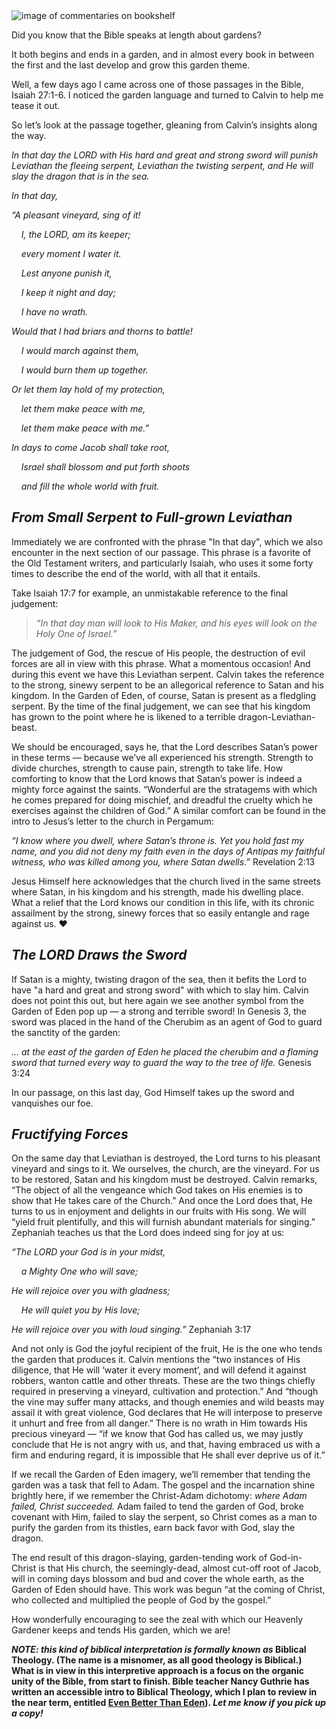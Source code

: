 <div className="postImageContainer"><img loading="lazy" src="/blogpost/garden.jpg" className="nonMovingPostimage" alt="image of commentaries on bookshelf" title="Look at this majestic bookshelf" /></div>

Did you know that the Bible speaks at length about gardens?

It both begins and ends in a garden, and in almost every book in between the first and the last develop and grow this garden theme.

Well, a few days ago I came across one of those passages in the Bible, Isaiah 27:1-6. I noticed the garden language and turned to Calvin to help me tease it out.

So let’s look at the passage together, gleaning from Calvin’s insights along the way.

_In that day the LORD with His hard and great and strong sword will punish Leviathan the fleeing serpent, Leviathan the twisting serpent, and He will slay the dragon that is in the sea._

_In that day,_

_“A pleasant vineyard, sing of it!_

_&nbsp; &nbsp; I, the LORD, am its keeper;_

_&nbsp; &nbsp; every moment I water it._

_&nbsp; &nbsp; Lest anyone punish it,_

_&nbsp; &nbsp; I keep it night and day;_

_&nbsp; &nbsp; I have no wrath._

_Would that I had briars and thorns to battle!_

_&nbsp; &nbsp; I would march against them,_

_&nbsp; &nbsp; I would burn them up together._

_Or let them lay hold of my protection,_

_&nbsp; &nbsp; let them make peace with me,_

_&nbsp; &nbsp; let them make peace with me.”_

_In days to come Jacob shall take root,_

_&nbsp; &nbsp; Israel shall blossom and put forth shoots_

_&nbsp; &nbsp; and fill the whole world with fruit._


## _From Small Serpent to Full-grown Leviathan_
Immediately we are confronted with the phrase "In that day", which we also encounter in the next section of our passage. This phrase is a favorite of the Old Testament writers, and particularly Isaiah, who uses it some forty times to describe the end of the world, with all that it entails. 

Take Isaiah 17:7 for example, an unmistakable reference to the final judgement:
> _“In that day man will look to His Maker, and his eyes will look on the Holy One of Israel.”_

The judgement of God, the rescue of His people, the destruction of evil forces are all in view with this phrase. What a momentous occasion! And during this event we have this Leviathan serpent. Calvin takes the reference to the strong, sinewy serpent to be an allegorical reference to Satan and his kingdom. In the Garden of Eden, of course, Satan is present as a fledgling serpent. By the time of the final judgement, we can see that his kingdom has grown to the point where he is likened to a terrible dragon-Leviathan-beast.

We should be encouraged, says he, that the Lord describes Satan’s power in these terms — because we’ve all experienced his strength. Strength to divide churches, strength to cause pain, strength to take life. How comforting to know that the Lord knows that Satan’s power is indeed a mighty force against the saints. “Wonderful are the stratagems with which he comes prepared for doing mischief, and dreadful the cruelty which he exercises against the children of God.” A similar comfort can be found in the intro to Jesus’s letter to the church in Pergamum:

_“I know where you dwell, where Satan’s throne is. Yet you hold fast my name, and you did not deny my faith even in the days of Antipas my faithful witness, who was killed among you, where Satan dwells.”_ 
Revelation 2:13

Jesus Himself here acknowledges that the church lived in the same streets where Satan, in his kingdom and his strength, made his dwelling place. What a relief that the Lord knows our condition in this life, with its chronic assailment by the strong, sinewy forces that so easily entangle and rage against us. ❤️

## _The LORD Draws the Sword_
If Satan is a mighty, twisting dragon of the sea, then it befits the Lord to have "a hard and great and strong sword" with which to slay him. Calvin does not point this out, but here again we see another symbol from the Garden of Eden pop up — a strong and terrible sword! In Genesis 3, the sword was placed in the hand of the Cherubim as an agent of God to guard the sanctity of the garden: 

_... at the east of the garden of Eden he placed the cherubim and a flaming sword that turned every way to guard the way to the tree of life._
Genesis 3:24
 
In our passage, on this last day, God Himself takes up the sword and vanquishes our foe.

## _Fructifying Forces_
On the same day that Leviathan is destroyed, the Lord turns to his pleasant vineyard and sings to it. We ourselves, the church, are the vineyard. For us to be restored, Satan and his kingdom must be destroyed. Calvin remarks, “The object of all the vengeance which God takes on His enemies is to show that He takes care of the Church.” And once the Lord does that, He turns to us in enjoyment and delights in our fruits with His song. We will “yield fruit plentifully, and this will furnish abundant materials for singing.” Zephaniah teaches us that the Lord does indeed sing for joy at us:

_“The LORD your God is in your midst,_

_&nbsp; &nbsp; a Mighty One who will save;_

_He will rejoice over you with gladness;_

_&nbsp; &nbsp; He will quiet you by His love;_

_He will rejoice over you with loud singing.”_
Zephaniah 3:17


And not only is God the joyful recipient of the fruit, He is the one who tends the garden that produces it. Calvin mentions the “two instances of His diligence, that He will ‘water it every moment’, and will defend it against robbers, wanton cattle and other threats. These are the two things chiefly required in preserving a vineyard, cultivation and protection.” And “though the vine may suffer many attacks, and though enemies and wild beasts may assail it with great violence, God declares that He will interpose to preserve it unhurt and free from all danger.” There is no wrath in Him towards His precious vineyard — “if we know that God has called us, we may justly conclude that He is not angry with us, and that, having embraced us with a firm and enduring regard, it is impossible that He shall ever deprive us of it.”

If we recall the Garden of Eden imagery, we’ll remember that tending the garden was a task that fell to Adam. The gospel and the incarnation shine brightly here, if we remember the Christ-Adam dichotomy: _where Adam failed, Christ succeeded._ Adam failed to tend the garden of God, broke covenant with Him, failed to slay the serpent, so Christ comes as a man to purify the garden from its thistles, earn back favor with God, slay the dragon.

The end result of this dragon-slaying, garden-tending work of God-in-Christ is that His church, the seemingly-dead, almost cut-off root of Jacob, will in coming days blossom and bud and cover the whole earth, as the Garden of Eden should have. This work was begun “at the coming of Christ, who collected and multiplied the people of God by the gospel.”

How wonderfully encouraging to see the zeal with which our Heavenly Gardener keeps and tends His garden, which we are!


**_NOTE: this kind of biblical interpretation is formally known as_ Biblical Theology. (The name is a misnomer, as all good theology is Biblical.) What is in view in this interpretive approach is a focus on the organic unity of the Bible, from start to finish. Bible teacher Nancy Guthrie has written an accessible intro to Biblical Theology, which I plan to review in the near term, entitled <a href="https://amzn.to/3lUmOAx" target="_blank">Even Better Than Eden</a>). _Let me know if you pick up a copy!_**
